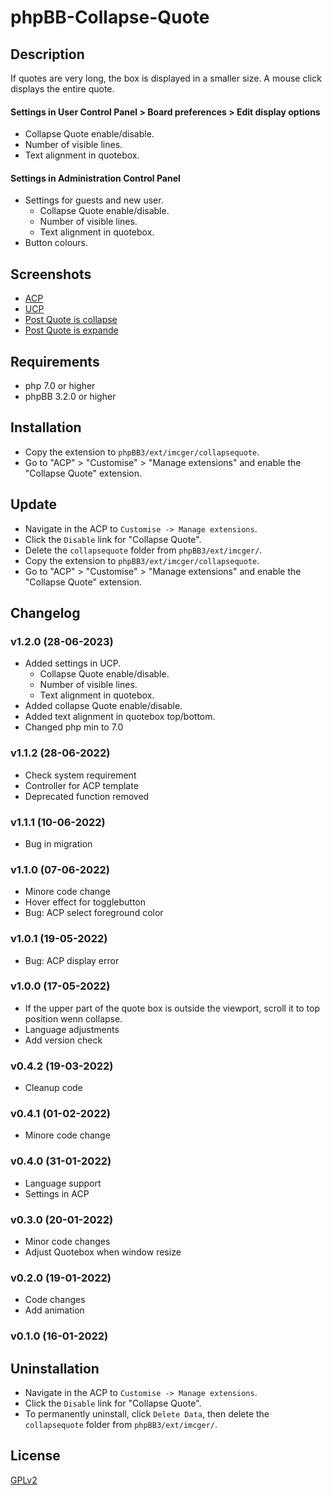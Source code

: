 # phpBB-Collapse-Quote

## Description
If quotes are very long, the box is displayed in a smaller size. A mouse click displays the entire quote.

#### Settings in User Control Panel > Board preferences > Edit display options
- Collapse Quote enable/disable.
- Number of visible lines.
- Text alignment in quotebox.

#### Settings in Administration Control Panel
- Settings for guests and new user.
  - Collapse Quote enable/disable.
  - Number of visible lines.
  - Text alignment in quotebox.
- Button colours.

## Screenshots
- [ACP](https://raw.githubusercontent.com/IMC-GER/images/main/screenshots/collapsequote/en/screenshot_collapse_quote_acp.png)
- [UCP](https://raw.githubusercontent.com/IMC-GER/images/main/screenshots/collapsequote/en/screenshot_collapse_quote_ucp.png)
- [Post Quote is collapse](https://raw.githubusercontent.com/IMC-GER/images/main/screenshots/collapsequote/en/screenshot_collapse_quote_collaps.png)
- [Post Quote is expande](https://raw.githubusercontent.com/IMC-GER/images/main/screenshots/collapsequote/en/screenshot_collapse_quote_expand.png)

## Requirements
- php 7.0 or higher
- phpBB 3.2.0 or higher

## Installation
- Copy the extension to `phpBB3/ext/imcger/collapsequote`.
- Go to "ACP" > "Customise" > "Manage extensions" and enable the "Collapse Quote" extension.

## Update
- Navigate in the ACP to `Customise -> Manage extensions`.
- Click the `Disable` link for "Collapse Quote".
- Delete the `collapsequote` folder from `phpBB3/ext/imcger/`.
- Copy the extension to `phpBB3/ext/imcger/collapsequote`.
- Go to "ACP" > "Customise" > "Manage extensions" and enable the "Collapse Quote" extension.

## Changelog

### v1.2.0 (28-06-2023) 
- Added settings in UCP.
  - Collapse Quote enable/disable.
  - Number of visible lines.
  - Text alignment in quotebox.
- Added collapse Quote enable/disable.
- Added text alignment in quotebox top/bottom.
- Changed php min to 7.0

### v1.1.2 (28-06-2022) 
- Check system requirement
- Controller for ACP template
- Deprecated function removed

### v1.1.1 (10-06-2022)
- Bug in migration
 
### v1.1.0 (07-06-2022)
- Minore code change
- Hover effect for togglebutton
- Bug: ACP select foreground color

### v1.0.1 (19-05-2022)
- Bug: ACP display error

### v1.0.0 (17-05-2022)
- If the upper part of the quote box is outside the viewport, scroll it to top position wenn collapse.
- Language adjustments
- Add version check

### v0.4.2 (19-03-2022)
- Cleanup code

### v0.4.1 (01-02-2022)
- Minore code change

### v0.4.0 (31-01-2022)
- Language support
- Settings in ACP

### v0.3.0 (20-01-2022)
- Minor code changes
- Adjust Quotebox when window resize

### v0.2.0 (19-01-2022)
- Code changes
- Add animation

### v0.1.0 (16-01-2022)

## Uninstallation
- Navigate in the ACP to `Customise -> Manage extensions`.
- Click the `Disable` link for "Collapse Quote".
- To permanently uninstall, click `Delete Data`, then delete the `collapsequote` folder from `phpBB3/ext/imcger/`.

## License
[GPLv2](https://www.gnu.org/licenses/old-licenses/gpl-2.0.en.html)
